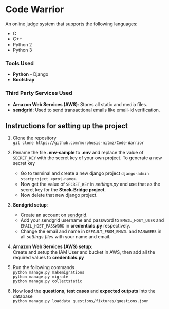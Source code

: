 
# Code Warrior

An online judge system that supports the following languages:  
- C
- C++
- Python 2
- Python 3


### Tools Used

- **Python** - Django
- **Bootstrap**


### Third Party Services Used

- **Amazon Web Services (AWS)**: Stores all static and media files.
- **sendgrid**: Used to send transactional emails like email-id verification.


## Instructions for setting up the project

1. Clone the repository  
`git clone https://github.com/morphosis-nitmz/Code-Warrior`

2. Rename the file **.env-sample** to **.env** and replace the value of `SECRET_KEY` with the secret key of your own project. To generate a new secret key
	- Go to terminal and create a new django project `django-admin startproject <proj-name>`.
	- Now get the value of `SECRET_KEY` in *settings.py* and use that as the secret key for the **Stock-Bridge project**.
	- Now delete that new django project.

3. **Sendgrid setup**:
	- Create an account on [sendgrid](https://sendgrid.com/).
	- Add your sendgrid username and password to `EMAIL_HOST_USER` and `EMAIL_HOST_PASSWORD` in **credentials.py** respectively.
	- Change the email and name in `DEFAULT_FROM_EMAIL` and `MANAGERS` in all *settings files* with your name and email.

4. **Amazon Web Services (AWS) setup**:  
	Create and setup the IAM User and bucket in AWS, then add all the required values to **credentials.py**

5. Run the following commands  
`python manage.py makemigrations`  
`python manage.py migrate`  
`python manage.py collectstatic`

6. Now load the **questions**, **test cases** and **expected outputs** into the database  
`python manage.py loaddata questions/fixtures/questions.json`
